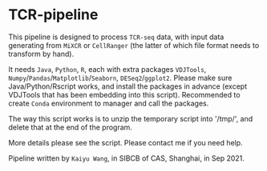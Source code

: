 # TCR-pipeline
This pipeline is designed to process `TCR-seq` data, with input data generating from `MiXCR` or `CellRanger` (the latter of which file format needs to transform by hand).

It needs `Java`, `Python`, `R`, each with extra packages `VDJTools`, `Numpy`/`Pandas`/`Matplotlib`/`Seaborn`, `DESeq2`/`ggplot2`. Please make sure Java/Python/Rscript works, and install the packages in advance (except VDJTools that has been embedding into this script). Recommended to create `Conda` environment to manager and call the packages.

The way this script works is to unzip the temporary script into '/tmp/', and delete that at the end of the program.

More details please see the script. Please contact me if you need help.

Pipeline written by `Kaiyu Wang`, in SIBCB of CAS, Shanghai, in Sep 2021.
